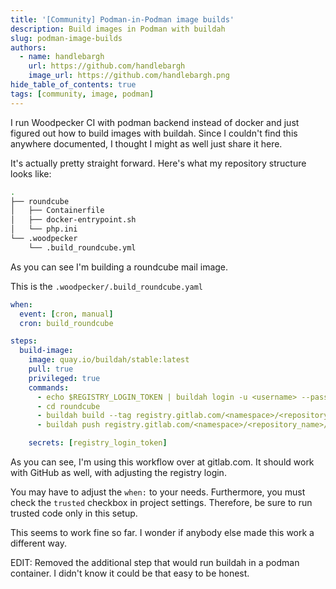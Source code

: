 ```yaml
---
title: '[Community] Podman-in-Podman image builds'
description: Build images in Podman with buildah
slug: podman-image-builds
authors:
  - name: handlebargh
    url: https://github.com/handlebargh
    image_url: https://github.com/handlebargh.png
hide_table_of_contents: true
tags: [community, image, podman]
---
```


<!-- cspell:ignore buildah Containerfile roundcube -->

I run Woodpecker CI with podman backend instead of docker and just figured out how to build images with buildah. Since I couldn't find this anywhere documented, I thought I might as well just share it here.

It's actually pretty straight forward. Here's what my repository structure looks like:

```bash
.
├── roundcube
│   ├── Containerfile
│   ├── docker-entrypoint.sh
│   └── php.ini
└── .woodpecker
    └── .build_roundcube.yml
```

As you can see I'm building a roundcube mail image.

This is the `.woodpecker/.build_roundcube.yaml`

```yaml
when:
  event: [cron, manual]
  cron: build_roundcube

steps:
  build-image:
    image: quay.io/buildah/stable:latest
    pull: true
    privileged: true
    commands:
      - echo $REGISTRY_LOGIN_TOKEN | buildah login -u <username> --password-stdin registry.gitlab.com
      - cd roundcube
      - buildah build --tag registry.gitlab.com/<namespace>/<repository_name>/roundcube:latest .
      - buildah push registry.gitlab.com/<namespace>/<repository_name>/roundcube:latest

    secrets: [registry_login_token]
```

As you can see, I'm using this workflow over at gitlab.com. It should work with GitHub as well, with adjusting the registry login.

You may have to adjust the `when:` to your needs. Furthermore, you must check the `trusted` checkbox in project settings. Therefore, be sure to run trusted code only in this setup.

This seems to work fine so far. I wonder if anybody else made this work a different way.

EDIT: Removed the additional step that would run buildah in a podman container. I didn't know it could be that easy to be honest.
